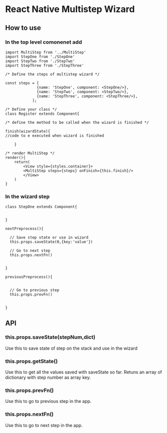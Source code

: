 # React Native Multistep Wizard

## How to use

### In the top level comonenet add

```
import MultiStep from '../MultiStep'
import StepOne from './StepOne'
import StepTwo from './StepTwo'
import StepThree from './StepThree'

/* Define the steps of multistep wizard */

const steps = [
              {name: 'StepOne', component: <StepOne/>},
              {name: 'StepTwo', component: <StepTwo/>},
              {name: 'StepThree', component: <StepThree/>},
            ];

/* Define your class */
class Register extends Component{

/* define the method to be called when the wizard is finished */

finish(wizardState){
//code to e executed when wizard is finished
        
    }

/* render MultiStep */
render(){
	return(
	    <View style={styles.container}>
	    <MultiStep steps={steps} onFinish={this.finish}/>
	    </View>
	)
}

```

### In the wizard step 

```
class StepOne extends Component{


}

nextPreprocess(){
      
  // Save step state or use in wizard
  this.props.saveState(0,{key:'value'})

  // Go to next step
  this.props.nextFn()
      
     
}

previousPreprocess(){
      

  // Go to previous step
  this.props.prevFn()
      
     
}

```


## API

### this.props.saveState(stepNum,dict)

Use this to save state of step on the stack and use in the wizard

### this.props.getState()

Use this to get all the values saved with saveState so far. Retuns an array of dictionary with step number as array key.

### this.props.prevFn()

Use this to go to previous step in the app.

### this.props.nextFn()

Use this to go to next step in the app.